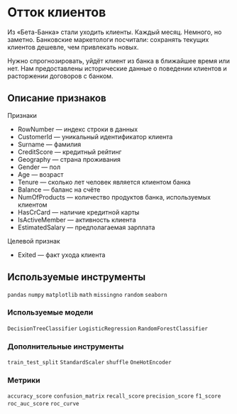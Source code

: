 # Отток клиентов
Из «Бета-Банка» стали уходить клиенты. Каждый месяц. Немного, но заметно. Банковские маркетологи посчитали: сохранять текущих клиентов дешевле, чем привлекать новых.

Нужно спрогнозировать, уйдёт клиент из банка в ближайшее время или нет. Нам предоставлены исторические данные о поведении клиентов и расторжении договоров с банком. 

## Описание признаков
Признаки
- RowNumber — индекс строки в данных
- CustomerId — уникальный идентификатор клиента
- Surname — фамилия
- CreditScore — кредитный рейтинг
- Geography — страна проживания
- Gender — пол
- Age — возраст
- Tenure — сколько лет человек является клиентом банка
- Balance — баланс на счёте
- NumOfProducts — количество продуктов банка, используемых клиентом
- HasCrCard — наличие кредитной карты
- IsActiveMember — активность клиента
- EstimatedSalary — предполагаемая зарплата

Целевой признак
- Exited — факт ухода клиента

## Используемые инструменты

`pandas` `numpy` `matplotlib` `math` `missingno` `random` `seaborn`

### Используемые модели

`DecisionTreeClassifier` `LogisticRegression` `RandomForestClassifier`

### Дополнительные инструменты

`train_test_split` `StandardScaler` `shuffle` `OneHotEncoder`

### Метрики
`accuracy_score` `confusion_matrix` `recall_score` `precision_score` `f1_score` `roc_auc_score` `roc_curve` 

